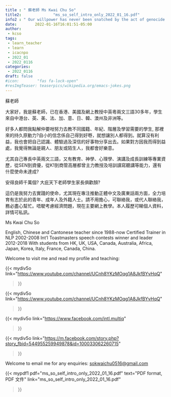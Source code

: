 ```yaml
---
title : " 蘇老師 Ms Kwai Chu So"
title2:              "ms_so_self_intro_only_2022_01_16.pdf"
info2 : " Our willpower has never been snatched by the act of genocide."
date:        2022-01-16T16:01:51-05:00
author:
 - kcso
tags:
 - learn_teacher
 - learn
 - icacnpo
 - 2022_01
 - 2022_0116
categories:
 - 2022_0116
draft: false
#icon:        "fas fa-lock-open"
#resImgTeaser: teaserpics/wikipedia.org/emacs-jokes.png
---
```



蘇老師
 
大家好，我是蘇老師，已在香港、美國及網上教授中英粵兩文三語30多年，學生來自中港台、英、美、法、加、意、日、韓、澳州及非洲等。
 
好多人都問我點解仲要咁努力去教不同國籍、年紀、階層及學習需要的學生, 那裡來的持久原動力?自小的信念係自己得到好嘢，就想讓別人都得到。就算沒有利益，我也會把自己認識、體驗過及深信的好事物分享出去。如果對方因我而得到益處，我覺得無論是親人、朋友或陌生人，我都會好樂意。
 
尤其自己專長中英兩文三語，又有教育、神學、心理學、演講及成長訓練等專業資歷，從SEN到資優，從K1到商管高層都曾主力教授及培訓讀寫聽講等能力，還有什麼使命未達成?
 
安得良師千萬個? 大庇天下老師學生家長俱歡顏?
 
這仍是我努力去實踐的使命，尤其現在專注推動正體中文及廣東話兩方面，全力培育有志於此的青年、成年人及外籍人士。請不用擔心，可聯絡我，或代人聯絡我，務必盡心幫忙。唔駛考慮經濟問題，現在主要網上教學。本人履歷可睇個人資料，詳情可私訊。
 


Ms Kwai Chu So
 
English, Chinese and Cantonese teacher since 1988-now
Certified Trainer in NLP 2002-2008
Int’l Toastmasters speech contests winner and leader 2012-2018
With students from HK, UK, USA, Canada, Australia, Africa, Japan, Korea,
Italy, France, Canada, China.
 
Welcome to visit me and read my profile and teaching:
 
{{< mydiv5o
link="https://www.youtube.com/channel/UCnh8YKzMOqg1A8JkfBYvHqQ"
>}}

{{< mydiv5o
link="https://www.youtube.com/channel/UCnh8YKzMOqg1A8JkfBYvHqQ"
>}}
 
{{< mydiv5o
link="https://www.facebook.com/intl.multiq"
>}}
 
{{< mydiv5o
link="https://m.facebook.com/story.php?story_fbid=544955259949878&id=100033062260715"
>}}
 
Welcome to email me for any enquiries: sokwaichu0516@gmail.com


{{< mypdf1 pdf="ms_so_self_intro_only_2022_01_16.pdf"
text="PDF format, PDF 文件"
link="ms_so_self_intro_only_2022_01_16.pdf"
>}}

